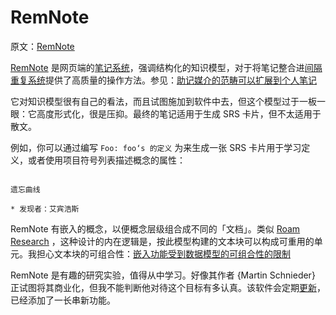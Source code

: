 # RemNote

原文：[RemNote](https://notes.andymatuschak.org/z6jecLFTkHG5MCFDvhwsd2p8YWykaHr6ZkHTi)

[RemNote](https://www.remnote.io/homepage) 是网页端的[笔记系统](https://notes.andymatuschak.org/z8XrKGDz49o6XxEx7tzGewzrXQnw6jSgv3Yyf)，强调结构化的知识模型，对于将笔记整合进[间隔重复系统](https://notes.andymatuschak.org/z4eXdSMJFv2qVGXSUEKH4vdcHBrLHcFY1ZGfC)提供了高质量的操作方法。参见：[助记媒介的范畴可以扩展到个人笔记](https://notes.andymatuschak.org/z5ARNXtS5VxteskEW91S1yYTgAcLABNXsZuJE)

它对知识模型很有自己的看法，而且试图施加到软件中去，但这个模型过于一板一眼：它高度形式化，很是压抑。最终的笔记适用于生成 SRS 卡片，但不太适用于散文。

例如，你可以通过编写 `Foo: foo‘s 的定义` 为来生成一张 SRS 卡片用于学习定义，或者使用项目符号列表描述概念的属性：

```

遗忘曲线

* 发现者：艾宾浩斯

```

RemNote 有嵌入的概念，以便概念层级组合成不同的「文档」。类似 [Roam Research](https://notes.andymatuschak.org/z8PkzLcXuVG5xYF7sfUFhwF26WK2A2zCp8nAD) ，这种设计的内在逻辑是，按此模型构建的文本块可以构成可重用的单元。我担心文本块的可组合性：[嵌入功能受到数据模型的可组合性的限制](https://notes.andymatuschak.org/z7DvEiUpF6dYkFGbpZZTBKQVM9jjNnx8D8Xzu)

RemNote 是有趣的研究实验，值得从中学习。好像其作者 {Martin Schnieder} 正试图将其商业化，但我不能判断他对待这个目标有多认真。该软件会定期[更新](https://www.remnote.io/updates)，已经添加了一长串新功能。